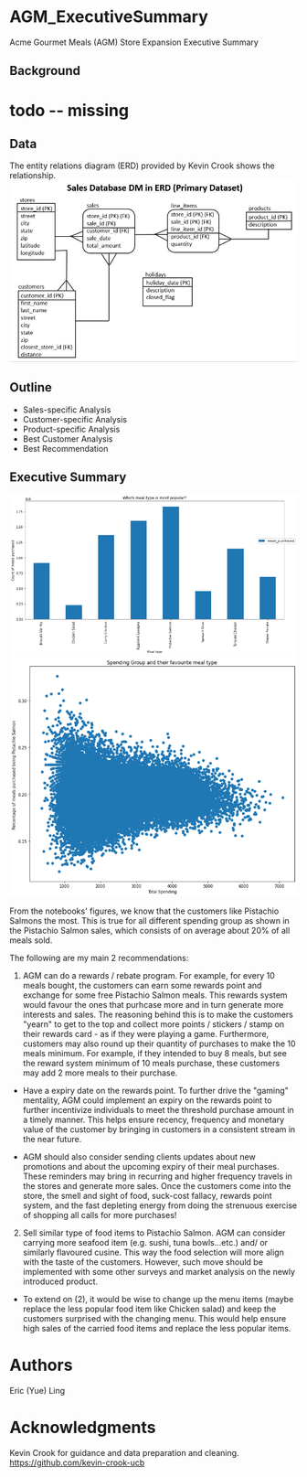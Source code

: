 # AGM_ExecutiveSummary
Acme Gourmet Meals (AGM) Store Expansion Executive Summary 

## Background
# todo -- missing 
## Data
The entity relations diagram (ERD) provided by Kevin Crook shows the relationship. 
![alt text](https://github.com/HahehaLing/AGM_ExecutiveSummary/blob/main/Sales%20Database%20ERD.jpeg)

## Outline
  - Sales-specific Analysis
  - Customer-specific Analysis
  - Product-specific Analysis
  - Best Customer Analysis
  - Best Recommendation 


## Executive Summary
![alt text](https://github.com/HahehaLing/AGM_ExecutiveSummary/blob/main/popular_meal_type.png)
![alt text](https://github.com/HahehaLing/AGM_ExecutiveSummary/blob/main/spending_group_fav_meal.png)


From the notebooks' figures, we know that the customers like Pistachio Salmons the most. This is true for all different spending group as shown in the Pistachio Salmon sales, which consists of on average about 20% of all meals sold.

The following are my main 2 recommendations:
  1) AGM can do a rewards / rebate program. For example, for every 10 meals bought, the customers can earn some rewards point and exchange for some free Pistachio Salmon meals. This rewards system would favour the ones that purhcase more and in turn generate more interests and sales. The reasoning behind this is to make the customers "yearn" to get to the top and collect more points / stickers / stamp on their rewards card - as if they were playing a game. Furthermore, customers may also round up their quantity of purchases to make the 10 meals minimum. For example, if they intended to buy 8 meals, but see the reward system minimum of 10 meals purchase, these customers may add 2 more meals to their purchase.

  - Have a expiry date on the rewards point. To further drive the "gaming" mentality, AGM could implement an expiry on the rewards point to further incentivize individuals to meet the threshold purchase amount in a timely manner. This helps ensure recency, frequency and monetary value of the customer by bringing in customers in a consistent stream in the near future.

  - AGM should also consider sending clients updates about new promotions and about the upcoming expiry of their meal purchases. These reminders may bring in recurring and higher frequency travels in the stores and generate more sales. Once the customers come into the store, the smell and sight of food, suck-cost fallacy, rewards point system, and the fast depleting energy from doing the strenuous exercise of shopping all calls for more purchases!

  2) Sell similar type of food items to Pistachio Salmon. AGM can consider carrying more seafood item (e.g. sushi, tuna bowls...etc.) and/ or similarly flavoured cusine. This way the food selection will more align with the taste of the customers. However, such move should be implemented with some other surveys and market analysis on the newly introduced product.

  - To extend on (2), it would be wise to change up the menu items (maybe replace the less popular food item like Chicken salad) and keep the customers surprised with the changing menu. This would help ensure high sales of the carried food items and replace the less popular items.

 

# Authors
Eric (Yue) Ling

# Acknowledgments
Kevin Crook for guidance and data preparation and cleaning. https://github.com/kevin-crook-ucb
